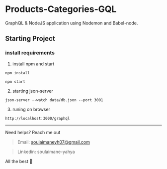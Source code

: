 # Products-Categories-GQL

GraphQL & NodeJS application using Nodemon and Babel-node.


## Starting Project

### install requirements

1. install npm and start
```npm
npm install
```
```npm
npm start
```

2. starting json-server
```npm
json-server --watch data/db.json --port 3001
```

3. runing on browser
```
http://localhost:3000/graphql
```

---

Need helps? Reach me out

> Email: soulaimaneyh07@gmail.com

> Linkedin: soulaimane-yahya

All the best :beer:
